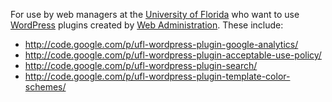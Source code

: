 For use by web managers at the [University of Florida](http://www.ufl.edu/) who want to use [WordPress](http://wordpress.org/) plugins created by [Web Administration](http://www.webadmin.ufl.edu/). These include:
  * http://code.google.com/p/ufl-wordpress-plugin-google-analytics/
  * http://code.google.com/p/ufl-wordpress-plugin-acceptable-use-policy/
  * http://code.google.com/p/ufl-wordpress-plugin-search/
  * http://code.google.com/p/ufl-wordpress-plugin-template-color-schemes/